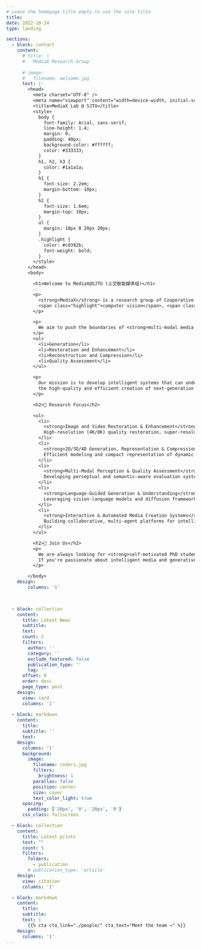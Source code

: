 ```yaml
---
# Leave the homepage title empty to use the site title
title:
date: 2022-10-24
type: landing

sections:
  - block: contact
    content:
      # title: |
      #   MediaX Research Group
        
      # image:
      #   filename: welcome.jpg
      text: |-
        <head>
          <meta charset="UTF-8" />
          <meta name="viewport" content="width=device-width, initial-scale=1.0"/>
          <title>MediaX Lab @ SJTU</title>
          <style>
            body {
              font-family: Arial, sans-serif;
              line-height: 1.4;
              margin: 0;
              padding: 40px;
              background-color: #ffffff;
              color: #333333;
            }
            h1, h2, h3 {
              color: #1a1a1a;
            }
            h1 {
              font-size: 2.2em;
              margin-bottom: 10px;
            }
            h2 {
              font-size: 1.6em;
              margin-top: 10px;
            }
            ul {
              margin: 10px 0 20px 20px;
            }
            .highlight {
              color: #c0392b;
              font-weight: bold;
            }
          </style>
        </head>
        <body>

          <h1>Welcome to MediaX@SJTU (上交智能媒体组)</h1>

          <p>
            <strong>MediaX</strong> is a research group of Cooperative Medianet Innovation Center at <strong>Shanghai Jiao Tong University</strong>.  We target  top-tier research at the intersection of 
            <span class="highlight">computer vision</span>, <span class="highlight">machine learning</span>, and <span class="highlight">generative intelligent media</span>.
          </p>

          <p>
            We aim to push the boundaries of <strong>multi-modal media (2D/3D/4D)</strong> in the following areas:
          </p>
          <ul>
            <li>Generation</li>
            <li>Restoration and Enhancement</li>
            <li>Reconstruction and Compression</li>
            <li>Quality Assessment</li>
          </ul>

          <p>
            Our mission is to develop intelligent systems that can understand, model, and manipulate complex human-centric visual content, enabling 
            the high-quality and efficient creation of next-generation intelligent media.
          </p>

          <h2>🎯 Research Focus</h2>

          <ul>
            <li>
              <strong>Image and Video Restoration & Enhancement</strong><br/>
              High-resolution (4K/8K) quality restoration, super-resolution, and controllable editing of visual content.
            </li>
            <li>
              <strong>2D/3D/4D Generation, Representation & Compression</strong><br/>
              Efficient modeling and compact representation of dynamic scenes for immersive media.
            </li>
            <li>
              <strong>Multi-Modal Perception & Quality Assessment</strong><br/>
              Developing perceptual and semantic-aware evaluation systems for UGC, PGC, and AIGC content.
            </li>
            <li>
              <strong>Language-Guided Generation & Understanding</strong><br/>
              Leveraging vision-language models and diffusion frameworks to guide controllable generation and forgery detection.
            </li>
            <li>
              <strong>Interactive & Automated Media Creation Systems</strong><br/>
              Building collaborative, multi-agent platforms for intelligent content production and human-in-the-loop media editing.
            </li>
          </ul>

          <h2>📢 Join Us</h2>
          <p>
            We are always looking for <strong>self-motivated PhD students, Master's students, and undergraduate research assistants</strong> to join our team.<br/>
            If you're passionate about intelligent media and generative AI, please send your <strong>CV and transcript</strong> to: <em>mediax@sjtu.edu.cn</em>
          </p>

        </body>
    design:
        columns: '1'


  
  - block: collection
    content:
      title: Latest News
      subtitle:
      text:
      count: 2
      filters:
        author: ''
        category: ''
        exclude_featured: false
        publication_type: ''
        tag: ''
      offset: 0
      order: desc
      page_type: post
    design:
      view: card
      columns: '1'
  
  - block: markdown
    content:
      title:
      subtitle: ''
      text:
    design:
      columns: '1'
      background:
        image: 
          filename: coders.jpg
          filters:
            brightness: 1
          parallax: false
          position: center
          size: cover
          text_color_light: true
      spacing:
        padding: ['20px', '0', '20px', '0']
      css_class: fullscreen

  - block: collection
    content:
      title: Latest prints
      text: ""
      count: 5
      filters:
        folders:
          - publication
        # publication_type: 'article'
    design:
      view: citation
      columns: '1'

  - block: markdown
    content:
      title:
      subtitle:
      text: |
        {{% cta cta_link="./people/" cta_text="Meet the team →" %}}
    design:
      columns: '1'
---
```

